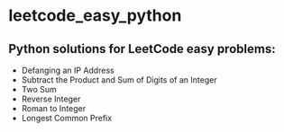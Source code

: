 # leetcode_easy_python

## Python solutions for LeetCode easy problems:
- Defanging an IP Address
- Subtract the Product and Sum of Digits of an Integer
- Two Sum
- Reverse Integer
- Roman to Integer
- Longest Common Prefix
